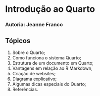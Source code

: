 # Introdução ao Quarto

### Autoria: Jeanne Franco

## Tópicos

1. Sobre o Quarto;
2. Como funciona o sistema Quarto;
3. Estrutura de um documento em Quarto;
4. Vantagens em relação ao R Markdown;
5. Criação de websites;
6. Diagrama explicativo;
7. Algumas dicas especiais do Quarto;
8. Referências.
